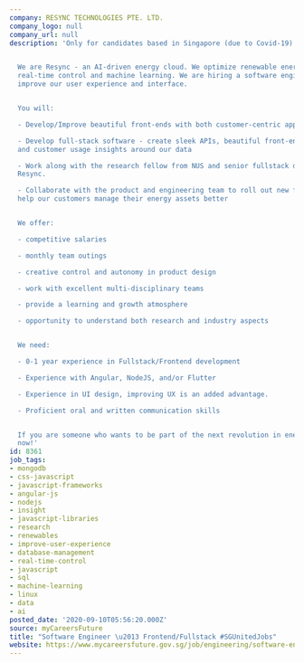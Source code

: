 ```yaml
---
company: RESYNC TECHNOLOGIES PTE. LTD.
company_logo: null
company_url: null
description: 'Only for candidates based in Singapore (due to Covid-19)


  We are Resync - an AI-driven energy cloud. We optimize renewable energy assets using
  real-time control and machine learning. We are hiring a software engineer to help
  improve our user experience and interface.


  You will:

  - Develop/Improve beautiful front-ends with both customer-centric approach

  - Develop full-stack software - create sleek APIs, beautiful front-ends, build data
  and customer usage insights around our data

  - Work along with the research fellow from NUS and senior fullstack developer from
  Resync.

  - Collaborate with the product and engineering team to roll out new features which
  help our customers manage their energy assets better


  We offer:

  - competitive salaries

  - monthly team outings

  - creative control and autonomy in product design

  - work with excellent multi-disciplinary teams

  - provide a learning and growth atmosphere

  - opportunity to understand both research and industry aspects


  We need:

  - 0-1 year experience in Fullstack/Frontend development

  - Experience with Angular, NodeJS, and/or Flutter

  - Experience in UI design, improving UX is an added advantage.

  - Proficient oral and written communication skills


  If you are someone who wants to be part of the next revolution in energy then apply
  now!'
id: 8361
job_tags:
- mongodb
- css-javascript
- javascript-frameworks
- angular-js
- nodejs
- insight
- javascript-libraries
- research
- renewables
- improve-user-experience
- database-management
- real-time-control
- javascript
- sql
- machine-learning
- linux
- data
- ai
posted_date: '2020-09-10T05:56:20.000Z'
source: myCareersFuture
title: "Software Engineer \u2013 Frontend/Fullstack #SGUnitedJobs"
website: https://www.mycareersfuture.gov.sg/job/engineering/software-engineer-%E2%80%93-frontendfullstack-sgunitedjobs-resync-technologies-edc728a65c57e0f7abe657c1a8943109
---
```

